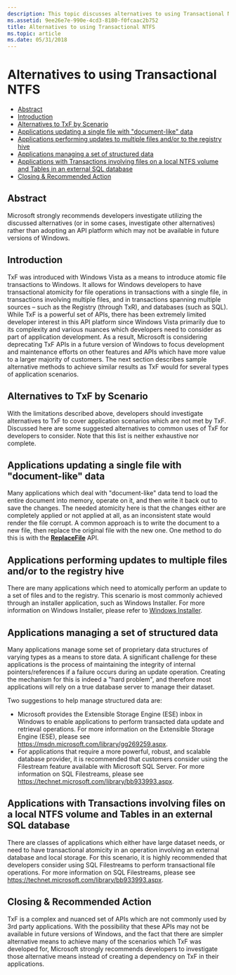 ```yaml
---
description: This topic discusses alternatives to using Transactional NTFS API (TxF) in common usage scenarios.
ms.assetid: 9ee26e7e-990e-4cd3-8180-f0fcaac2b752
title: Alternatives to using Transactional NTFS
ms.topic: article
ms.date: 05/31/2018
---
```


# Alternatives to using Transactional NTFS

-   [Abstract](#abstract)
-   [Introduction](#introduction)
-   [Alternatives to TxF by Scenario](#alternatives-to-txf-by-scenario)
-   [Applications updating a single file with "document-like" data](#applications-updating-a-single-file-with-document-like-data)
-   [Applications performing updates to multiple files and/or to the registry hive](#applications-performing-updates-to-multiple-files-andor-to-the-registry-hive)
-   [Applications managing a set of structured data](#applications-managing-a-set-of-structured-data)
-   [Applications with Transactions involving files on a local NTFS volume and Tables in an external SQL database](#applications-with-transactions-involving-files-on-a-local-ntfs-volume-and-tables-in-an-external-sql-database)
-   [Closing & Recommended Action](/windows)

## Abstract

Microsoft strongly recommends developers investigate utilizing the discussed alternatives (or in some cases, investigate other alternatives) rather than adopting an API platform which may not be available in future versions of Windows.

## Introduction

TxF was introduced with Windows Vista as a means to introduce atomic file transactions to Windows. It allows for Windows developers to have transactional atomicity for file operations in transactions with a single file, in transactions involving multiple files, and in transactions spanning multiple sources – such as the Registry (through TxR), and databases (such as SQL). While TxF is a powerful set of APIs, there has been extremely limited developer interest in this API platform since Windows Vista primarily due to its complexity and various nuances which developers need to consider as part of application development. As a result, Microsoft is considering deprecating TxF APIs in a future version of Windows to focus development and maintenance efforts on other features and APIs which have more value to a larger majority of customers. The next section describes sample alternative methods to achieve similar results as TxF would for several types of application scenarios.

## Alternatives to TxF by Scenario

With the limitations described above, developers should investigate alternatives to TxF to cover application scenarios which are not met by TxF. Discussed here are some suggested alternatives to common uses of TxF for developers to consider. Note that this list is neither exhaustive nor complete.

## Applications updating a single file with "document-like" data

Many applications which deal with "document-like" data tend to load the entire document into memory, operate on it, and then write it back out to save the changes. The needed atomicity here is that the changes either are completely applied or not applied at all, as an inconsistent state would render the file corrupt. A common approach is to write the document to a new file, then replace the original file with the new one. One method to do this is with the [**ReplaceFile**](/windows/desktop/api/WinBase/nf-winbase-replacefilea) API.

## Applications performing updates to multiple files and/or to the registry hive

There are many applications which need to atomically perform an update to a set of files and to the registry. This scenario is most commonly achieved through an installer application, such as Windows Installer. For more information on Windows Installer, please refer to [Windows Installer](/windows/desktop/Msi/windows-installer-portal).

## Applications managing a set of structured data

Many applications manage some set of proprietary data structures of varying types as a means to store data. A significant challenge for these applications is the process of maintaining the integrity of internal pointers/references if a failure occurs during an update operation. Creating the mechanism for this is indeed a "hard problem", and therefore most applications will rely on a true database server to manage their dataset.

Two suggestions to help manage structured data are:

-   Microsoft provides the Extensible Storage Engine (ESE) inbox in Windows to enable applications to perform transacted data update and retrieval operations. For more information on the Extensible Storage Engine (ESE), please see <https://msdn.microsoft.com/library/gg269259.aspx>.
-   For applications that require a more powerful, robust, and scalable database provider, it is recommended that customers consider using the Filestream feature available with Microsoft SQL Server. For more information on SQL Filestreams, please see <https://technet.microsoft.com/library/bb933993.aspx>.

## Applications with Transactions involving files on a local NTFS volume and Tables in an external SQL database

There are classes of applications which either have large dataset needs, or need to have transactional atomicity in an operation involving an external database and local storage. For this scenario, it is highly recommended that developers consider using SQL Filestreams to perform transactional file operations. For more information on SQL Filestreams, please see <https://technet.microsoft.com/library/bb933993.aspx>.

## Closing & Recommended Action

TxF is a complex and nuanced set of APIs which are not commonly used by 3rd party applications. With the possibility that these APIs may not be available in future versions of Windows, and the fact that there are simpler alternative means to achieve many of the scenarios which TxF was developed for, Microsoft strongly recommends developers to investigate those alternative means instead of creating a dependency on TxF in their applications.

 

 
